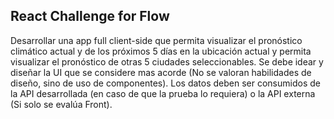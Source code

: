 ## React Challenge for Flow

Desarrollar una app full client-side que permita visualizar el pronóstico climático actual y de los
próximos 5 días en la ubicación actual y permita visualizar el pronóstico de otras 5 ciudades
seleccionables.
Se debe idear y diseñar la UI que se considere mas acorde (No se valoran habilidades de diseño, sino de
uso de componentes).
Los datos deben ser consumidos de la API desarrollada (en caso de que la prueba lo requiera) o la API
externa (Si solo se evalúa Front).
